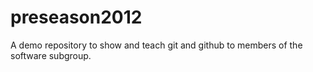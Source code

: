 preseason2012
=============

A demo repository to show and teach git and github to members of the software subgroup.
